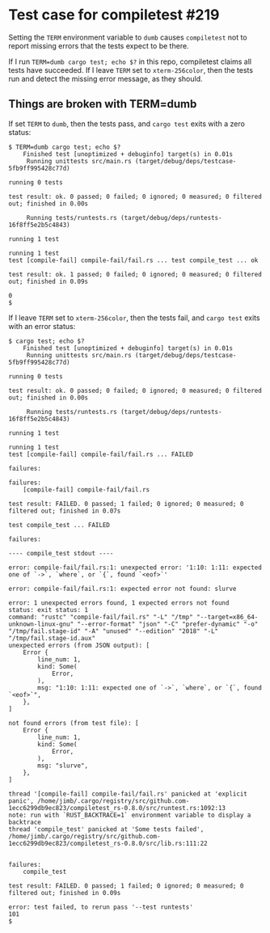 # Test case for compiletest #219

Setting the `TERM` environment variable to `dumb` causes `compiletest`
not to report missing errors that the tests expect to be there.

If I run `TERM=dumb cargo test; echo $?` in this repo, compiletest
claims all tests have succeeded. If I leave `TERM` set to
`xterm-256color`, then the tests run and detect the missing error
message, as they should.

## Things are broken with TERM=dumb

If set `TERM` to `dumb`, then the tests pass, and `cargo test` exits
with a zero status:

```
$ TERM=dumb cargo test; echo $?
    Finished test [unoptimized + debuginfo] target(s) in 0.01s
     Running unittests src/main.rs (target/debug/deps/testcase-5fb9ff995428c77d)

running 0 tests

test result: ok. 0 passed; 0 failed; 0 ignored; 0 measured; 0 filtered out; finished in 0.00s

     Running tests/runtests.rs (target/debug/deps/runtests-16f8ff5e2b5c4843)

running 1 test

running 1 test
test [compile-fail] compile-fail/fail.rs ... test compile_test ... ok

test result: ok. 1 passed; 0 failed; 0 ignored; 0 measured; 0 filtered out; finished in 0.09s

0
$ 
```

If I leave `TERM` set to `xterm-256color`, then the tests fail, and
`cargo test` exits with an error status:

```
$ cargo test; echo $?
    Finished test [unoptimized + debuginfo] target(s) in 0.01s
     Running unittests src/main.rs (target/debug/deps/testcase-5fb9ff995428c77d)

running 0 tests

test result: ok. 0 passed; 0 failed; 0 ignored; 0 measured; 0 filtered out; finished in 0.00s

     Running tests/runtests.rs (target/debug/deps/runtests-16f8ff5e2b5c4843)

running 1 test

running 1 test
test [compile-fail] compile-fail/fail.rs ... FAILED

failures:

failures:
    [compile-fail] compile-fail/fail.rs

test result: FAILED. 0 passed; 1 failed; 0 ignored; 0 measured; 0 filtered out; finished in 0.07s

test compile_test ... FAILED

failures:

---- compile_test stdout ----

error: compile-fail/fail.rs:1: unexpected error: '1:10: 1:11: expected one of `->`, `where`, or `{`, found `<eof>`'

error: compile-fail/fail.rs:1: expected error not found: slurve

error: 1 unexpected errors found, 1 expected errors not found
status: exit status: 1
command: "rustc" "compile-fail/fail.rs" "-L" "/tmp" "--target=x86_64-unknown-linux-gnu" "--error-format" "json" "-C" "prefer-dynamic" "-o" "/tmp/fail.stage-id" "-A" "unused" "--edition" "2018" "-L" "/tmp/fail.stage-id.aux"
unexpected errors (from JSON output): [
    Error {
        line_num: 1,
        kind: Some(
            Error,
        ),
        msg: "1:10: 1:11: expected one of `->`, `where`, or `{`, found `<eof>`",
    },
]

not found errors (from test file): [
    Error {
        line_num: 1,
        kind: Some(
            Error,
        ),
        msg: "slurve",
    },
]

thread '[compile-fail] compile-fail/fail.rs' panicked at 'explicit panic', /home/jimb/.cargo/registry/src/github.com-1ecc6299db9ec823/compiletest_rs-0.8.0/src/runtest.rs:1092:13
note: run with `RUST_BACKTRACE=1` environment variable to display a backtrace
thread 'compile_test' panicked at 'Some tests failed', /home/jimb/.cargo/registry/src/github.com-1ecc6299db9ec823/compiletest_rs-0.8.0/src/lib.rs:111:22


failures:
    compile_test

test result: FAILED. 0 passed; 1 failed; 0 ignored; 0 measured; 0 filtered out; finished in 0.09s

error: test failed, to rerun pass '--test runtests'
101
$ 
```
